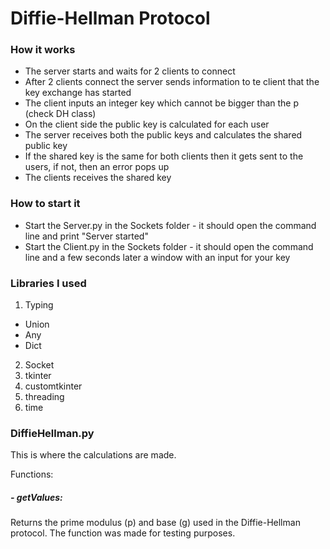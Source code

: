 # Diffie-Hellman Protocol

### How it works

- The server starts and waits for 2 clients to connect
- After 2 clients connect the server sends information to te client that the key exchange has started
- The client inputs an integer key which cannot be bigger than the p (check DH class)
- On the client side the public key is calculated for each user
- The server receives both the public keys and calculates the shared public key
- If the shared key is the same for both clients then it gets sent to the users, if not, then an error pops up
- The clients receives the shared key

### How to start it

- Start the Server.py in the Sockets folder - it should open the command line and print "Server started"
- Start the Client.py in the Sockets folder - it should open the command line and a few seconds later a window with an input for your key

### Libraries I used
1. Typing
  - Union
  - Any
  - Dict
2. Socket
3. tkinter
4. customtkinter
5. threading
6. time

### DiffieHellman.py
This is where the calculations are made.

Functions:
##### - getValues:
Returns the prime modulus (p) and base (g) used in the Diffie-Hellman protocol. The function was made for testing purposes.
